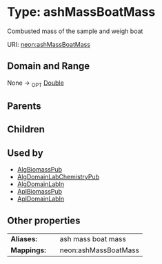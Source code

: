 
# Type: ashMassBoatMass


Combusted mass of the sample and weigh boat

URI: [neon:ashMassBoatMass](https://data.neonscience.org/ashMassBoatMass)


## Domain and Range

None ->  <sub>OPT</sub> [Double](types/Double.md)

## Parents


## Children


## Used by

 * [AlgBiomassPub](AlgBiomassPub.md)
 * [AlgDomainLabChemistryPub](AlgDomainLabChemistryPub.md)
 * [AlgDomainLabIn](AlgDomainLabIn.md)
 * [AplBiomassPub](AplBiomassPub.md)
 * [AplDomainLabIn](AplDomainLabIn.md)

## Other properties

|  |  |  |
| --- | --- | --- |
| **Aliases:** | | ash mass boat mass |
| **Mappings:** | | neon:ashMassBoatMass |

